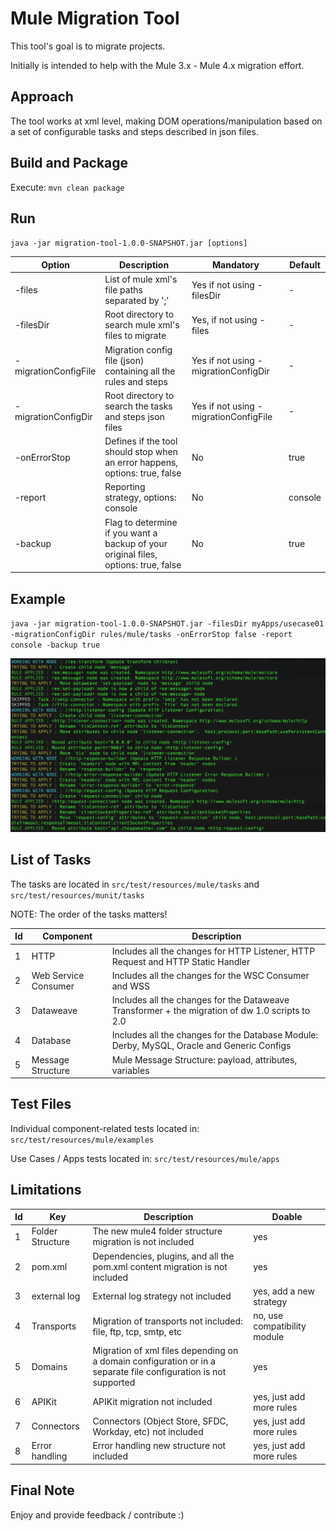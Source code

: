 # Mule Migration Tool
This tool's goal is to migrate projects. 

Initially is intended to help with the Mule 3.x - Mule 4.x migration effort.

## Approach
The tool works at xml level, making DOM operations/manipulation based on a set of configurable tasks and steps described in json files.

## Build and Package
Execute: `mvn clean package`

## Run
`java -jar migration-tool-1.0.0-SNAPSHOT.jar [options]`

Option | Description | Mandatory | Default
------------ | ------------ | ------------ | ------------
-files | List of mule xml's file paths separated by ';' | Yes if not using -filesDir | -
-filesDir | Root directory to search mule xml's files to migrate | Yes, if not using -files | -
-migrationConfigFile | Migration config file (json) containing all the rules and steps | Yes if not using -migrationConfigDir | -
-migrationConfigDir | Root directory to search the tasks and steps json files | Yes if not using -migrationConfigFile | -
-onErrorStop | Defines if the tool should stop when an error happens, options: true, false | No | true
-report | Reporting strategy, options: console | No | console
-backup | Flag to determine if you want a backup of your original files, options: true, false | No | true

## Example
`java -jar migration-tool-1.0.0-SNAPSHOT.jar -filesDir myApps/usecase01 -migrationConfigDir rules/mule/tasks -onErrorStop false -report console -backup true`

![Output Example](/img/output_example.png)

## List of Tasks
The tasks are located in `src/test/resources/mule/tasks` and `src/test/resources/munit/tasks`

NOTE: The order of the tasks matters!

Id | Component | Description
------------ | ------------ | ------------
1 | HTTP | Includes all the changes for HTTP Listener, HTTP Request and HTTP Static Handler
2 | Web Service Consumer | Includes all the changes for the WSC Consumer and WSS
3 | Dataweave | Includes all the changes for the Dataweave Transformer + the migration of dw 1.0 scripts to 2.0
4 | Database | Includes all the changes for the Database Module: Derby, MySQL, Oracle and Generic Configs
5 | Message Structure | Mule Message Structure: payload, attributes, variables

## Test Files
Individual component-related tests located in: `src/test/resources/mule/examples`

Use Cases / Apps tests located in: `src/test/resources/mule/apps`

## Limitations
Id | Key | Description | Doable
------------ | ------------ | ------------ | ------------
1 | Folder Structure | The new mule4 folder structure migration is not included | yes
2 | pom.xml | Dependencies, plugins, and all the pom.xml content migration is not included | yes
3 | external log | External log strategy not included | yes, add a new strategy
4 | Transports | Migration of transports not included: file, ftp, tcp, smtp, etc | no, use compatibility module
5 | Domains | Migration of xml files depending on a domain configuration or in a separate file configuration is not supported | yes
6 | APIKit | APIKit migration not included | yes, just add more rules
7 | Connectors | Connectors (Object Store, SFDC, Workday, etc) not included | yes, just add more rules
8 | Error handling | Error handling new structure not included | yes, just add more rules

## Final Note
Enjoy and provide feedback / contribute :)
